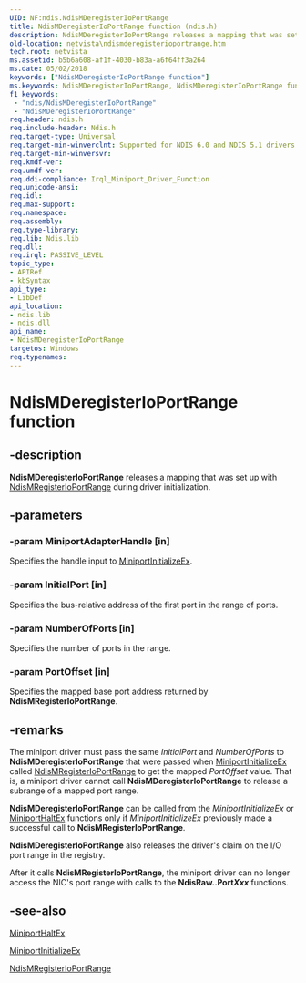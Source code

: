 ```yaml
---
UID: NF:ndis.NdisMDeregisterIoPortRange
title: NdisMDeregisterIoPortRange function (ndis.h)
description: NdisMDeregisterIoPortRange releases a mapping that was set up with NdisMRegisterIoPortRange during driver initialization.
old-location: netvista\ndismderegisterioportrange.htm
tech.root: netvista
ms.assetid: b5b6a608-af1f-4030-b83a-a6f64ff3a264
ms.date: 05/02/2018
keywords: ["NdisMDeregisterIoPortRange function"]
ms.keywords: NdisMDeregisterIoPortRange, NdisMDeregisterIoPortRange function [Network Drivers Starting with Windows Vista], miniport_port_io_ref_3ec72b06-3f52-46b9-b699-774a7df4a658.xml, ndis/NdisMDeregisterIoPortRange, netvista.ndismderegisterioportrange
f1_keywords:
 - "ndis/NdisMDeregisterIoPortRange"
 - "NdisMDeregisterIoPortRange"
req.header: ndis.h
req.include-header: Ndis.h
req.target-type: Universal
req.target-min-winverclnt: Supported for NDIS 6.0 and NDIS 5.1 drivers (see    NdisMDeregisterIoPortRange   (NDIS 5.1)) in Windows Vista. Supported for NDIS 5.1 drivers (see    NdisMDeregisterIoPortRange   (NDIS 5.1)) in Windows XP.
req.target-min-winversvr: 
req.kmdf-ver: 
req.umdf-ver: 
req.ddi-compliance: Irql_Miniport_Driver_Function
req.unicode-ansi: 
req.idl: 
req.max-support: 
req.namespace: 
req.assembly: 
req.type-library: 
req.lib: Ndis.lib
req.dll: 
req.irql: PASSIVE_LEVEL
topic_type:
- APIRef
- kbSyntax
api_type:
- LibDef
api_location:
- ndis.lib
- ndis.dll
api_name:
- NdisMDeregisterIoPortRange
targetos: Windows
req.typenames: 
---
```


# NdisMDeregisterIoPortRange function


## -description


<b>NdisMDeregisterIoPortRange</b> releases a mapping that was set up with 
  <a href="https://docs.microsoft.com/windows-hardware/drivers/devtest/ndis-ndismregisterioportrange">NdisMRegisterIoPortRange</a> during
  driver initialization.


## -parameters




### -param MiniportAdapterHandle [in]

Specifies the handle input to 
     <a href="https://docs.microsoft.com/windows-hardware/drivers/ddi/ndis/nc-ndis-miniport_initialize">MiniportInitializeEx</a>.


### -param InitialPort [in]

Specifies the bus-relative address of the first port in the range of ports.


### -param NumberOfPorts [in]

Specifies the number of ports in the range.


### -param PortOffset [in]

Specifies the mapped base port address returned by 
     <b>NdisMRegisterIoPortRange</b>.


## -remarks



The miniport driver must pass the same 
    <i>InitialPort</i> and 
    <i>NumberOfPorts</i> to 
    <b>NdisMDeregisterIoPortRange</b> that were passed when 
    <a href="https://docs.microsoft.com/windows-hardware/drivers/ddi/ndis/nc-ndis-miniport_initialize">MiniportInitializeEx</a> called 
    <a href="https://docs.microsoft.com/windows-hardware/drivers/devtest/ndis-ndismregisterioportrange">NdisMRegisterIoPortRange</a> to get
    the mapped 
    <i>PortOffset</i> value. That is, a miniport driver cannot call 
    <b>NdisMDeregisterIoPortRange</b> to release a subrange of a mapped port range.

<b>NdisMDeregisterIoPortRange</b> can be called from the 
    <i>MiniportInitializeEx</i> or 
    <a href="https://docs.microsoft.com/windows-hardware/drivers/ddi/ndis/nc-ndis-miniport_halt">MiniportHaltEx</a> functions only if 
    <i>MiniportInitializeEx</i> previously made a successful call to 
    <b>NdisMRegisterIoPortRange</b>.

<b>NdisMDeregisterIoPortRange</b> also releases the driver's claim on the I/O port range in the
    registry.

After it calls 
    <b>NdisMRegisterIoPortRange</b>, the miniport driver can no longer access the NIC's port range with calls
    to the 
    <b>NdisRaw..Port<i>Xxx</i></b> functions.




## -see-also




<a href="https://docs.microsoft.com/windows-hardware/drivers/ddi/ndis/nc-ndis-miniport_halt">MiniportHaltEx</a>



<a href="https://docs.microsoft.com/windows-hardware/drivers/ddi/ndis/nc-ndis-miniport_initialize">MiniportInitializeEx</a>



<a href="https://docs.microsoft.com/windows-hardware/drivers/devtest/ndis-ndismregisterioportrange">NdisMRegisterIoPortRange</a>
 

 

